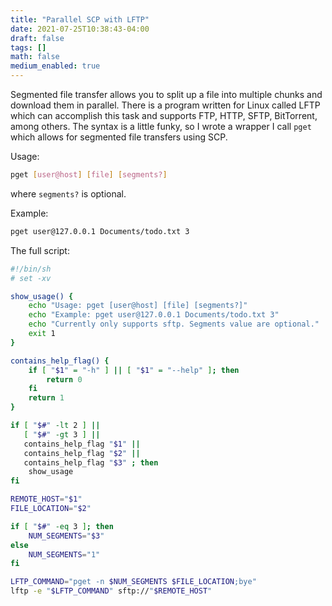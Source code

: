 ```yaml
---
title: "Parallel SCP with LFTP"
date: 2021-07-25T10:38:43-04:00
draft: false
tags: []
math: false
medium_enabled: true
---
```

Segmented file transfer allows you to split up a file into multiple chunks and download them in parallel. There is a program written for Linux called LFTP which can accomplish this task and supports FTP, HTTP, SFTP, BitTorrent, among others. The syntax is a little funky, so I wrote a wrapper I call `pget` which allows for segmented file transfers using SCP.

Usage:
```bash
pget [user@host] [file] [segments?]
```
where `segments?` is optional.

Example:
```bash
pget user@127.0.0.1 Documents/todo.txt 3
```


The full script:
```bash
#!/bin/sh
# set -xv

show_usage() {
    echo "Usage: pget [user@host] [file] [segments?]"
    echo "Example: pget user@127.0.0.1 Documents/todo.txt 3"
    echo "Currently only supports sftp. Segments value are optional."
    exit 1
}

contains_help_flag() {
    if [ "$1" = "-h" ] || [ "$1" = "--help" ]; then
        return 0
    fi
    return 1
}

if [ "$#" -lt 2 ] ||
   [ "$#" -gt 3 ] ||
   contains_help_flag "$1" ||
   contains_help_flag "$2" ||
   contains_help_flag "$3" ; then
    show_usage
fi

REMOTE_HOST="$1"
FILE_LOCATION="$2"

if [ "$#" -eq 3 ]; then
    NUM_SEGMENTS="$3"
else
    NUM_SEGMENTS="1"
fi

LFTP_COMMAND="pget -n $NUM_SEGMENTS $FILE_LOCATION;bye"
lftp -e "$LFTP_COMMAND" sftp://"$REMOTE_HOST"
```

